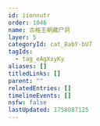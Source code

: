 ```yaml
---
id: iionnutr
order: 1046
name: 古格王朝藏尸洞
layer: 5
categoryId: cat_8abY-bU7
tagIds:
  - tag_eAgXxyKy
aliases: []
titledLinks: []
parent: ""
relatedEntries: []
timelineEvents: []
nsfw: false
lastUpdated: 1758087125
---
```


